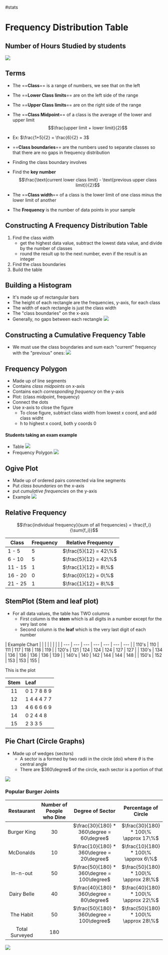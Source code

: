 #stats 
# Frequency Distribution Table
## Number of Hours Studied by students
![](frequency_distribution_table.png)

## Terms
* The ==**Class**== is a range of numbers, we see that on the left
* The ==**Lower Class limits**== are on the left side of the range
* The ==**Upper Class limits**== are on the right side of the range

* The ==**Class Midpoint**== of a class is the average of the lower and upper limit
$$\frac{upper limit + lower limit}{2}$$
* Ex: $\frac{1+5}{2} = \frac{6}{2} = 3$


* ==**Class boundaries**== are the numbers used to separate classes so that there are no gaps in frequency distribution
* Finding the class boundary involves
* Find the **key number**
$$\frac{\text{current lower class limit} - \text{previous upper class limit}}{2}$$
* The ==**Class width**== of a class is the lower limit of one class minus the lower limit of another

* The **Frequency** is the number of data points in your sample

## Constructing A Frequency Distribution Table
1. Find the class width
    * get the highest data value, subtract the lowest data value, and divide by the number of classes
    * round the result up to the next number, even if the result is an integer
1. Find the class boundaries
2. Build the table

## Building a Histogram
* It's made up of rectangular bars
* The height of each rectangle are the frequencies, y-axis, for each class
* The width of each rectangle is just the class width
* The "class boundaries" on the x-axis
* Generally, no gaps between each rectangle
![](histogram.jpg)

## Constructing a Cumulative Frequency Table
* We must use the class boundaries and sum each "current" frequency with the "previous" ones:
![](cumulative_frequency_table.png)

## Frequency Polygon
* Made up of line segments
* Contains _class midpoints_ on x-axis
* Contains each _corresponding frequency_ on the y-axis
* Plot: (class midpoint, frequency)
* Connect the dots
* Use x-axis to close the figure
    * To close figure, subtract class width from lowest x coord, and add class widht
    * h to highest x coord, both y coords 0
#### Students taking an exam example
* Table
![](frequency_polygon_table.jpg)
* Frequency Polygon
![](frequency_polygon.jpg)

## Ogive Plot
* Made up of ordered pairs connected via line segments
* Put _class boundaries_ on the x-axis
* put _cumulative frequencies_ on the y-axis
* Example
![](ogive_plot.jpg)

## Relative Frequency
$$\frac{individual  frequency}{sum  of  all frequencies} = \frac{f_i}{\sum{f_i}}$$

| Class | Frequency | Relative Frequency |
| ----- | --------- | ------------------ |
| 1 - 5 | 5 | $\frac{5}{12} = 42\%$ |
| 6 - 10 | 5 | $\frac{5}{12} = 42\%$ |
| 11 - 15 | 1 | $\frac{1}{12} = 8\%$ |
| 16 - 20 | 0 | $\frac{0}{12} = 0\%$ |
| 21 - 25 | 1 | $\frac{1}{12} = 8\%$ |

## StemPlot (Stem and leaf plot)
* For all data values, the table has TWO columns
    * First column is the **stem** which is all digits in a number except for the very last one
    * Second column is the **leaf** which is the very last digit of each number

| Example Chart | | |  |  |  |  |  |
| ---  | --- | --- | --- | --- | --- | --- |
| 110's | 110 | 111 | 117 | 118 | 118 | 119 |
| 120's | 121 | 124 | 124 | 124 | 127 | 127 |
| 130's | 134 | 136 | 136 | 136 | 136 | 139 |
| 140's | 140 | 142 | 144 | 144 | 148 |
| 150's | 152 | 153 | 153 | 155 |

This is the plot

| Stem | Leaf |
| :--: | :-- |
| 11  | 0 1 7 8 8 9 |
| 12 | 1 4 4 4 7 7 |
| 13 | 4 6 6 6 6 9 |
| 14 | 0 2 4 4 8 |
| 15 | 2 3 3 5 |

## Pie Chart (Circle Graphs)
* Made up of wedges (sectors)
    * A sector is a formed by two radii in the circle (doi) where $\theta$ is the central angle
    * There are $360\degree$ of the circle, each sector is a portion of that

![](Sector_of_a_circle.png)

### Popular Burger Joints
| Restaurant | Number of People who Dine | Degree of Sector | Percentage of Circle |
| :--: | :--: | :--: | :--: |
| Burger King | 30 | $\frac{30}{180} * 360\degree = 60\degree$ | $\frac{30}{180} * 100\% \approx 17\%$ |
| McDonalds | 10 | $\frac{10}{180} * 360\degree = 20\degree$ | $\frac{10}{180} * 100\% \approx 6\%$ |
| In-n-out | 50 | $\frac{50}{180} * 360\degree = 100\degree$ | $\frac{50}{180} * 100\% \approx 28\%$ |
| Dairy Belle | 40 | $\frac{40}{180} * 360\degree = 80\degree$ | $\frac{40}{180} * 100\% \approx 22\%$ |
| The Habit | 50 | $\frac{50}{180} * 360\degree = 100\degree$ | $\frac{50}{180} * 100\% \approx 28\%$ |
| Total Surveyed | 180 |

![](Pie_chart.jpg)
